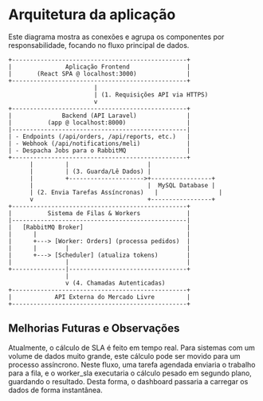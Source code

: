 # Arquitetura da aplicação

Este diagrama mostra as conexões e agrupa os componentes por responsabilidade, focando no fluxo principal de dados.

```shell
+-------------------------------------------------+
|               Aplicação Frontend                |
|       (React SPA @ localhost:3000)              |
+-------------------------------------------------+
                        |
                        | (1. Requisições API via HTTPS)
                        v
+-------------------------------------------------+
|              Backend (API Laravel)              |
|          (app @ localhost:8000)                 |
|-------------------------------------------------|
| - Endpoints (/api/orders, /api/reports, etc.)   |
| - Webhook (/api/notifications/meli)             |
| - Despacha Jobs para o RabbitMQ                 |
+-------------------------------------------------+
      |         |                      |
      |         | (3. Guarda/Lê Dados) |
      |         +--------------------->+-----------------+
      |                                |  MySQL Database |
      | (2. Envia Tarefas Assíncronas)   |                 |
      v                                +-----------------+
+-------------------------------------------------+
|          Sistema de Filas & Workers             |
|-------------------------------------------------|
|   [RabbitMQ Broker]                             |
|      |                                          |
|      +---> [Worker: Orders] (processa pedidos)  |
|      |        |                                 |
|      +---> [Scheduler] (atualiza tokens)        |
|               |                                 |
+---------------|---------------------------------+
                |
                v (4. Chamadas Autenticadas)
+-------------------------------------------------+
|            API Externa do Mercado Livre         |
+-------------------------------------------------+

```

## Melhorias Futuras e Observações

Atualmente, o cálculo de SLA é feito em tempo real. Para sistemas com um volume de dados muito grande, este cálculo pode ser movido para um processo assíncrono. Neste fluxo, uma tarefa agendada enviaria o trabalho para a fila, e o worker_sla executaria o cálculo pesado em segundo plano, guardando o resultado. Desta forma, o dashboard passaria a carregar os dados de forma instantânea.